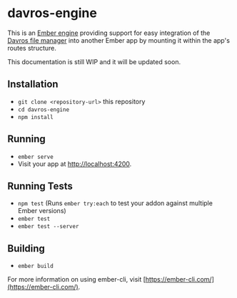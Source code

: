 # davros-engine

This is an [Ember engine](http://ember-engines.com) providing support for easy
integration of the [Davros file manager](https://github.com/mnutt/davros) into
another Ember app by mounting it within the app's routes structure.

This documentation is still WIP and it will be updated soon.

## Installation

* `git clone <repository-url>` this repository
* `cd davros-engine`
* `npm install`

## Running

* `ember serve`
* Visit your app at [http://localhost:4200](http://localhost:4200).

## Running Tests

* `npm test` (Runs `ember try:each` to test your addon against multiple Ember versions)
* `ember test`
* `ember test --server`

## Building

* `ember build`

For more information on using ember-cli, visit [https://ember-cli.com/](https://ember-cli.com/).
